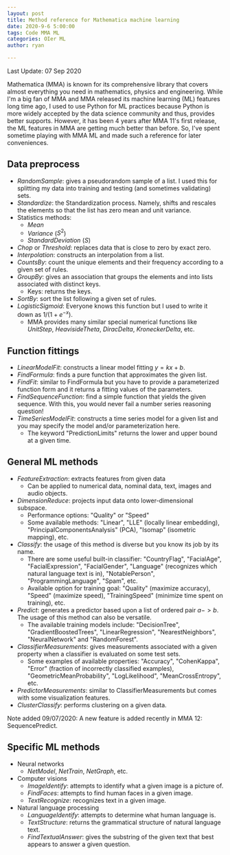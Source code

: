 ```yaml
---
layout: post
title: Method reference for Mathematica machine learning
date: 2020-9-6 5:00:00
tags: Code MMA ML
categories: OIer ML
author: ryan

---
```

Last Update: 07 Sep 2020

<head>
    <script src="https://cdn.mathjax.org/mathjax/latest/MathJax.js?config=TeX-AMS-MML_HTMLorMML" type="text/javascript"></script>
    <script type="text/x-mathjax-config">
        MathJax.Hub.Config({
            tex2jax: {
            skipTags: ['script', 'noscript', 'style', 'textarea', 'pre'],
            inlineMath: [['$','$']]
            }
        });
    </script>
</head>

Mathematica (MMA) is known for its comprehensive library that covers almost everything you need in mathematics, physics and engineering. While I'm a big fan of MMA and MMA released its machine learning (ML) features long time ago, I used to use Python for ML practices because Python is more widely accepted by the data science community and thus, provides better supports. However, it has been 4 years after MMA 11's first release, the ML features in MMA are getting much better than before. So, I've spent sometime playing with MMA ML and made such a reference for later conveniences.

## Data preprocess
- *RandomSample*: gives a pseudorandom sample of a list. I used this for splitting my data into training and testing (and sometimes validating) sets.
- *Standardize*: the Standardization process. Namely, shifts and rescales the elements so that the list has zero mean and unit variance.
- Statistics methods:
  - *Mean*
  - *Variance* ($S^2$)
  - *StandardDeviation* ($S$)
- *Chop* or *Threshold*: replaces data that is close to zero by exact zero.
- *Interpolation*: constructs an interpolation from a list. 
- *CountsBy*: count the unique elements and their frequency according to a given set of rules.
- *GroupBy*: gives an association that groups the elements and into lists associated with distinct keys.
  - Keys: returns the keys.
- *SortBy*: sort the list following a given set of rules.
- *LogisticSigmoid*: Everyone knows this function but I used to write it down as $1/(1+e^{-x})$.
  - MMA provides many similar special numerical functions like *UnitStep*, *HeavisideTheta*, *DiracDelta*, *KroneckerDelta*, etc.

## Function fittings
- *LinearModelFit*: constructs a linear model fitting $y=kx+b$.
- *FindFormula*: finds a pure function that approximates the given list.
- *FindFit*: similar to FindFormula but you have to provide a parameterized function form and it returns a fitting values of the parameters.
- *FindSequenceFunction*: find a simple function that yields the given sequence. With this, you would never fail a number series reasoning question! 
- *TimeSeriesModelFit*: constructs a time series model for a given list and you may specify the model and/or parameterization here.
  - The keyword "PredictionLimits" returns the lower and upper bound at a given time.

## General ML methods
- *FeatureExtraction*: extracts features from given data
  - Can be applied to numerical data, nominal data, text, images and audio objects.
- *DimensionReduce*: projects input data onto lower-dimensional subspace.
  - Performance options: "Quality" or "Speed"
  - Some available methods: "Linear", "LLE" (locally linear embedding), "PrincipalComponentsAnalysis" (PCA), "Isomap" (isometric mapping), etc.
- *Classify*: the usage of this method is diverse but you know its job by its name.
  - There are some useful built-in classifier: "CountryFlag", "FacialAge", "FacialExpression", "FacialGender", "Language" (recognizes which natural language text is in), "NotablePerson", "ProgrammingLanguage", "Spam", etc.
  - Available option for training goal: "Quality" (maximize accuracy), "Speed" (maximize speed), "TrainingSpeed" (minimize time spent on training), etc.
- *Predict*: generates a predictor based upon a list of ordered pair $a->b$. The usage of this method can also be versatile.
  - The available training models include: "DecisionTree", "GradientBoostedTrees", "LinearRegression", "NearestNeighbors", "NeuralNetwork" and "RandomForest".
- *ClassifierMeasurements*: gives measurements associated with a given property when a classifier is evaluated on some test sets.
  - Some examples of available properties: "Accuracy", "CohenKappa", "Error" (fraction of incorrectly classified examples), "GeometricMeanProbability", "LogLikelihood", "MeanCrossEntropy", etc.
- *PredictorMeasurements*: similar to ClassifierMeasurements but comes with some visualization features.
- *ClusterClassify*: performs clustering on a given data.

Note added 09/07/2020: A new feature is added recently in MMA 12: SequencePredict.

## Specific ML methods
- Neural networks
  - *NetModel*, *NetTrain*, *NetGraph*, etc.
- Computer visions
  - *ImageIdentify*: attempts to identify what a given image is a picture of.
  - *FindFaces*: attempts to find human faces in a given image.
  - *TextRecognize*: recognizes text in a given image.
- Natural language processing
  - *LanguageIdentify*: attempts to determine what human language is.
  - *TextStructure*: returns the grammatical structure of natural language text.
  - *FindTextualAnswer*: gives the substring of the given text that best appears to answer a given question.